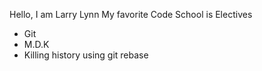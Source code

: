 Hello, I am Larry Lynn
My favorite Code School is Electives
* Git
* M.D.K
* Killing history using git rebase


